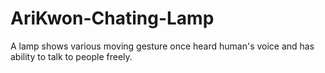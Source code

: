 # AriKwon-Chating-Lamp
A lamp shows various moving gesture once heard human's voice and has ability to talk to people freely.
